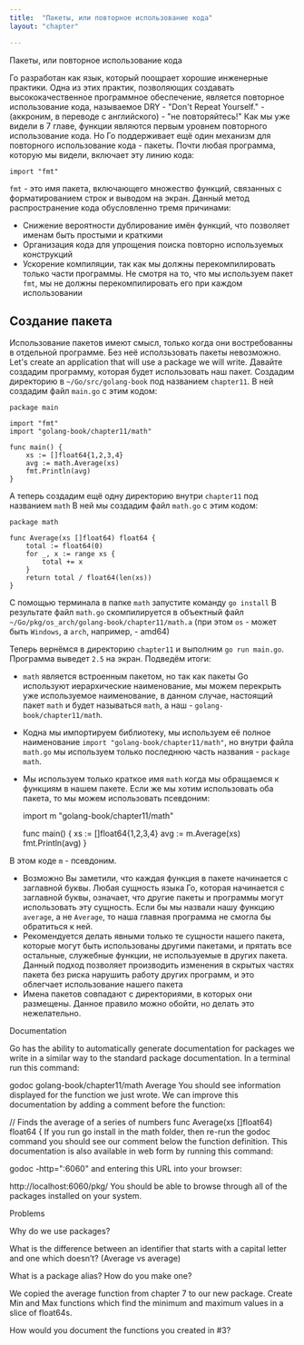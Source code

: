 ```yaml
---
title:  "Пакеты, или повторное использование кода"
layout: "chapter"

---
```


Пакеты, или повторное использование кода


Го разработан как язык, который поощрает хорошие инженерные практики. Одна из этих практик, позволяющих создавать высококачественное программное обеспечение, является повторное использование кода, называемое  DRY - "Don't Repeat Yourself." - (аккроним, в переводе с английского) - "не повторяйтесь!"
Как мы уже видели в 7 главе, функции являются первым уровнем повторного использование кода. Но Го поддерживает ещё один механизм для повторного использование кода - пакеты.
Почти любая программа, которую мы видели, включает эту линию кода:

    import "fmt"

`fmt` - это имя пакета, включающего множество функций, связанных с форматированием строк и выводом на экран.
Данный метод распространение кода обусловленно тремя причинами:


* Снижение вероятности дублирование имён функций, что позволяет именам быть простыми и краткими
* Организация кода для упрощения поиска повторно используемых конструкций
* Ускорение компиляции, так как мы должны перекомпилировать только части программы. Не смотря на то, что мы используем пакет `fmt`, мы не должны перекомпилировать его при каждом использовании


## Создание пакета

Использование пакетов имеют смысл, только когда они востребованны в отдельной программе.
Без неё исползьзовать пакеты невозможно.
Let's create an application that will use a package we will write.
 Давайте создадим программу, которая будет использовать наш пакет.
 Создадим директорию в `~/Go/src/golang-book` под названием `chapter11`.
  В ней создадим файл `main.go` с этим кодом:

    package main

    import "fmt"
    import "golang-book/chapter11/math"

    func main() {
        xs := []float64{1,2,3,4}
        avg := math.Average(xs)
        fmt.Println(avg)
    }

А теперь создадим ещё одну директорию внутри `chapter11` под названием `math`
В ней мы создадим файл `math.go` с этим кодом:

    package math

    func Average(xs []float64) float64 {
        total := float64(0)
        for _, x := range xs {
            total += x
        }
        return total / float64(len(xs))
    }

C помощью терминала в папке `math` запустите команду `go install`
В результате файл `math.go` скомпилируется в объектный файл `~/Go/pkg/os_arch/golang-book/chapter11/math.a`
(при этом `os` - может быть `Windows`, a `arch`, например, - amd64)

Теперь вернёмся в директорию `chapter11` и выполним `go run main.go`. Программа выведет `2.5` на экран.
Подведём итоги:

* `math` является встроенным пакетом, но так как пакеты Go используют иерархические наименование, мы можем перекрыть уже используемое наименование, в данном случае, настоящий пакет `math` и будет называться `math`, а наш - `golang-book/chapter11/math`.
* Кодна мы импортируем библиотеку, мы используем её полное наименование  `import "golang-book/chapter11/math"`, но внутри файла `math.go` мы используем только последнюю часть названия - `package math`.
* Мы используем только краткое имя `math` когда мы обращаемся к функциям  в нашем пакете. Если же мы хотим использовать оба пакета, то мы можем использовать псевдоним:


    import m "golang-book/chapter11/math"

    func main() {
        xs := []float64{1,2,3,4}
        avg := m.Average(xs)
        fmt.Println(avg)
    }

В этом коде `m` - псевдоним.

* Возможно Вы заметили, что каждая функция в пакете начинается с заглавной буквы. Любая сущность языка Го, которая  начинается с заглавной буквы, означает, что другие пакеты и программы могут использовать эту сущность. Если бы мы назвали нашу функцию `average`, а не `Average`, то наша главная программа не смогла бы обратиться к ней.
* Рекомендуется делать явными только те сущности нашего пакета, которые могут быть использованы другими пакетами, и прятать все остальные, служебные функции, не используемые в других пакета. Данный подход позволяет производить изменения в скрытых частях пакета без риска нарушить работу других программ, и это облегчает использование нашего пакета
* Имена пакетов совпадают с директориями, в которых они размещены. Данное правило можно обойти, но делать это нежелательно.


Documentation

Go has the ability to automatically generate documentation for packages we write in a similar way to the standard package documentation. In a terminal run this command:

godoc golang-book/chapter11/math Average
You should see information displayed for the function we just wrote. We can improve this documentation by adding a comment before the function:

// Finds the average of a series of numbers
func Average(xs []float64) float64 {
If you run go install in the math folder, then re-run the godoc command you should see our comment below the function definition. This documentation is also available in web form by running this command:

godoc -http=":6060"
and entering this URL into your browser:

http://localhost:6060/pkg/
You should be able to browse through all of the packages installed on your system.

Problems

Why do we use packages?

What is the difference between an identifier that starts with a capital letter and one which doesn’t? (Average vs average)

What is a package alias? How do you make one?

We copied the average function from chapter 7 to our new package. Create Min and Max functions which find the minimum and maximum values in a slice of float64s.

How would you document the functions you created in #3?